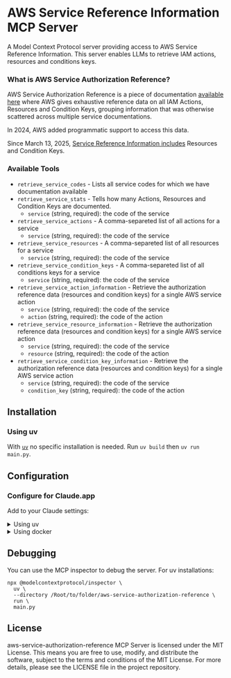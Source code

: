# AWS Service Reference Information MCP Server

A Model Context Protocol server providing access to AWS Service Reference Information. 
This server enables LLMs to retrieve IAM actions, resources and conditions keys.

### What is AWS Service Authorization Reference?
AWS Service Authorization Reference is a piece of documentation [available here](https://docs.aws.amazon.com/service-authorization/latest/reference/reference.html) 
where AWS gives exhaustive reference data on all IAM Actions, Resources and Condition Keys, 
grouping information that was otherwise scattered across multiple service documentations.

In 2024, AWS added programmatic support to access this data. 

Since March 13, 2025, [Service Reference Information includes](https://aws.amazon.com/about-aws/whats-new/2025/03/aws-service-reference-information-resources-condition-keys/) Resources and Condition Keys.

### Available Tools

- `retrieve_service_codes` - Lists all service codes for which we have documentation available
- `retrieve_service_stats` - Tells how many Actions, Resources and Condition Keys are documented.
    - `service` (string, required): the code of the service
- `retrieve_service_actions` - A comma-separeted list of all actions for a service
    - `service` (string, required): the code of the service
- `retrieve_service_resources` - A comma-separeted list of all resources for a service
    - `service` (string, required): the code of the service
- `retrieve_service_condition_keys` - A comma-separeted list of all conditions keys for a service
    - `service` (string, required): the code of the service
- `retrieve_service_action_information` - Retrieve the authorization reference data (resources and condition keys) for a single AWS service action
    - `service` (string, required): the code of the service
    - `action` (string, required): the code of the action
- `retrieve_service_resource_information` - Retrieve the authorization reference data (resources and condition keys) for a single AWS service action
    - `service` (string, required): the code of the service
    - `resource` (string, required): the code of the action
- `retrieve_service_condition_key_information` - Retrieve the authorization reference data (resources and condition keys) for a single AWS service action
    - `service` (string, required): the code of the service
    - `condition_key` (string, required): the code of the action

## Installation

### Using uv

With [`uv`](https://docs.astral.sh/uv/) no specific installation is needed. Run `uv build` then `uv run main.py`.

## Configuration

### Configure for Claude.app

Add to your Claude settings:

<details>
<summary>Using uv</summary>

```json
"mcpServers": {
  "aws-service-authorization-reference": {
    "command": "uv",
    "args": [
      "--directory",
      "/root/to/folder/aws-service-authorization-reference",
      "run",
      "main.py"
    ]
  }
}
```
</details>

<details>
<summary>Using docker</summary>

```json
"mcpServers": {
  "aws-service-authorization-reference": {
    "command": "docker",
    "args": ["run", "-i", "--rm", "psantus86/aws-service-authorization-reference-mcp-server:latest"]
  }
}
```
</details>

## Debugging

You can use the MCP inspector to debug the server. For uv installations:

```
npx @modelcontextprotocol/inspector \                            
  uv \
  --directory /Root/to/folder/aws-service-authorization-reference \
  run \
  main.py

```
## License

aws-service-authorization-reference MCP Server is licensed under the MIT License. This means you are free to use, modify, and distribute the software, subject to the terms and conditions of the MIT License. For more details, please see the LICENSE file in the project repository.
